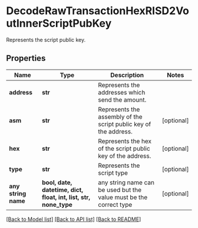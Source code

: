 # DecodeRawTransactionHexRISD2VoutInnerScriptPubKey

Represents the script public key.

## Properties
Name | Type | Description | Notes
------------ | ------------- | ------------- | -------------
**address** | **str** | Represents the addresses which send the amount. | 
**asm** | **str** | Represents the assembly of the script public key of the address. | [optional] 
**hex** | **str** | Represents the hex of the script public key of the address. | [optional] 
**type** | **str** | Represents the script type | [optional] 
**any string name** | **bool, date, datetime, dict, float, int, list, str, none_type** | any string name can be used but the value must be the correct type | [optional]

[[Back to Model list]](../README.md#documentation-for-models) [[Back to API list]](../README.md#documentation-for-api-endpoints) [[Back to README]](../README.md)


